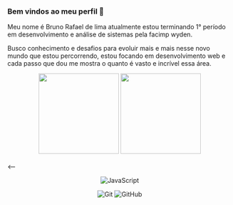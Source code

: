 ### Bem vindos ao meu perfil 👋


Meu nome é Bruno Rafael de lima atualmente estou terminando 1° período em desenvolvimento  e análise de sistemas pela facimp wyden.

Busco conhecimento e desafios para evoluir mais e mais nesse novo mundo que estou percorrendo,
estou focando em desenvolvimento web e cada passo que dou me mostra o quanto é vasto e incrível essa área. 
<br>

<!-- GITHUB STATUS -->
<div align="center">
  <img height="180em" src="https://github-readme-stats.vercel.app/api?username=Bruno-R-Lima&show_icons=true&theme=dark&include_all_commits=true&count_private=true"/>
  <img height="180em" src="https://github-readme-stats.vercel.app/api/top-langs/?username=Bruno-R-Lima&layout=compact&langs_count=10&theme=dark"/>

  <!-- TEMAS: dark, radical, merko, gruvbox, tokyonight, onedark, cobalt, synthwave, highcontrast, dracula -->
</div>

<br>
<--
<!-- TECNOLOGIAS -->
<div align="center">

![JavaScript](https://img.shields.io/badge/-JavaScript-black?style=flat-square&logo=javascript)
<!--![MySQL](https://img.shields.io/badge/-MySQL-black?style=flat-square&logo=mysql) -->
![Git](https://img.shields.io/badge/-Git-black?style=flat-square&logo=git)
![GitHub](https://img.shields.io/badge/-GitHub-181717?style=flat-square&logo=github)

</div>

<!-- REDES SOCIAIS -->
<!--
<div align="center">
  <a href="https://www.youtube.com/tecnologiaemvideo" target="_blank"><img src="https://img.shields.io/badge/YouTube-FF0000?style=for-the-badge&logo=youtube&logoColor=white" target="_blank"></a>
  <a href="https://instagram.com/gustac" target="_blank"><img src="https://img.shields.io/badge/-Instagram-%23E4405F?style=for-the-badge&logo=instagram&logoColor=white" target="_blank"></a>
  <a href="https://www.linkedin.com/in/gustavoabreucaetano/" target="_blank"><img src="https://img.shields.io/badge/-LinkedIn-%230077B5?style=for-the-badge&logo=linkedin&logoColor=white" target="_blank"></a>  
  
  ![](https://visitor-badge.glitch.me/badge?page_id=gus-caetano)
</div>
-->